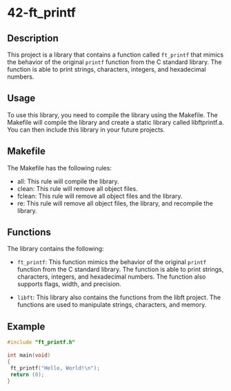 # 42-ft_printf

## Description

This project is a library that contains a function called `ft_printf` that mimics the behavior of the original `printf` function from the C standard library. The function is able to print strings, characters, integers, and hexadecimal numbers.

## Usage

To use this library, you need to compile the library using the Makefile. The Makefile will compile the library and create a static library called libftprintf.a. You can then include this library in your future projects.

## Makefile

The Makefile has the following rules:

- all: This rule will compile the library.
- clean: This rule will remove all object files.
- fclean: This rule will remove all object files and the library.
- re: This rule will remove all object files, the library, and recompile the library.

## Functions

The library contains the following:

- `ft_printf`: This function mimics the behavior of the original `printf` function from the C standard library. The function is able to print strings, characters, integers, and hexadecimal numbers. The function also supports flags, width, and precision.

- `libft`: This library also contains the functions from the libft project. The functions are used to manipulate strings, characters, and memory.

## Example

```c
#include "ft_printf.h"
      
int main(void)
{
 ft_printf("Hello, World!\n");
 return (0);
}
```
